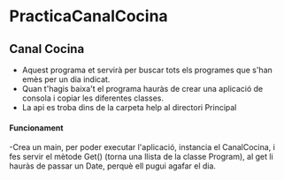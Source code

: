 # PracticaCanalCocina

## Canal Cocina

  - Aquest programa et servirà per buscar tots els programes que s'han emès per un dia indicat.
  - Quan t'hagis baixa't el programa hauràs de crear una aplicació de consola i copiar les diferentes classes.
  - La api es troba dins de la carpeta help al directori Principal
  
 #### Funcionament
  -Crea un main, per poder executar l'aplicació, instancia el CanalCocina, i fes servir el mètode Get() (torna una llista de la classe Program), al get li hauràs de passar un Date, perquè ell pugui agafar el dia.
 
